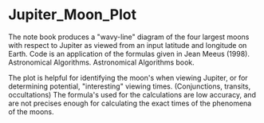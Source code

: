 # Jupiter_Moon_Plot
The note book produces a "wavy-line" diagram of the four largest moons with respect to Jupiter as viewed from an input latitude and longitude on Earth.  Code is an application of the formulas given in Jean Meeus (1998). Astronomical Algorithms. Astronomical Algorithms book.

The plot is helpful for identifying the moon's when viewing Jupiter, or for determining potential, "interesting" viewing times.  (Conjunctions, transits, occultations) The formula's used for the calculations are low accuracy, and are not precises enough for calculating the exact times of the phenomena of the moons.
